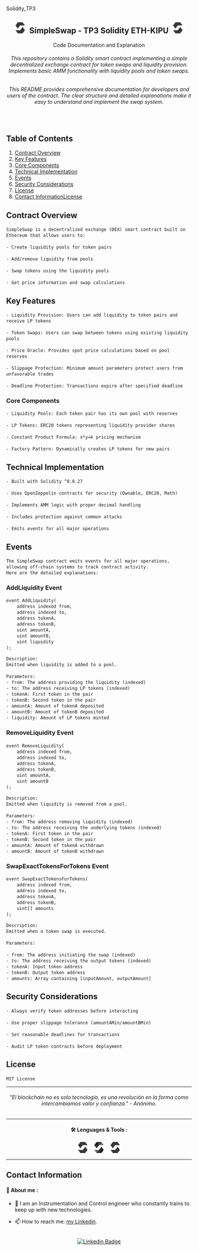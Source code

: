 <!--
**emito69/emito69** is a ✨ _special_ ✨ repository because its `README.md` (this file) appears on your GitHub profile.
Here are some ideas to get you started:
- 🔭 I’m currently working on ...
- 🌱 I’m currently learning ...
- 👯 I’m looking to collaborate on ...
- 🤔 I’m looking for help with ...
- 💬 Ask me about ...
- 📫 How to reach me: ...
- 😄 Pronouns: ...
- ⚡ Fun fact: ...

En el README de github no puedo añadir scrpits de java o css, tengo que trabajar directamente con atributos en html
-->

Solidity_TP3

<div id="header" align="center">
  <h2 align="center"> <img src="https://github.com/devicons/devicon/blob/master/icons/solidity/solidity-plain.svg" title="Solidity" alt="Solidity" height="30" width="40"/> SimpleSwap - TP3 Solidity ETH-KIPU <img src="https://github.com/devicons/devicon/blob/master/icons/solidity/solidity-plain.svg" title="Solidity" alt="Solidity" height="30" width="40"/> </h2>
  Code Documentation and Explanation
  <h6 align="center"> This repository contains a Solidity smart contract implementing a simple decentralized exchange contract for token swaps and liquidity provision. Implements basic AMM functionality with liquidity pools and token swaps.</h6>
  <h6 align="center"> This README provides comprehensive documentation for developers and users of the contract. The clear structure and detailed explanations make it easy to understand and implement the swap system.</h6>
  <br>
</div>

## Table of Contents
1. [Contract Overview](#contract-overview)
2. [Key Features](#key-features)
3. [Core Components](#core-components)
4. [Technical Implementation](#technical-implementation)
5. [Events](#events)
6. [Security Considerations](#security-considerations)
7. [License](#license)
8. [Contact InformationLicense](#contact-information)

## Contract Overview
```
SimpleSwap is a decentralized exchange (DEX) smart contract built on Ethereum that allows users to:

- Create liquidity pools for token pairs

- Add/remove liquidity from pools

- Swap tokens using the liquidity pools

- Get price information and swap calculations

```

## Key Features
```
- Liquidity Provision: Users can add liquidity to token pairs and receive LP tokens

- Token Swaps: Users can swap between tokens using existing liquidity pools

- Price Oracle: Provides spot price calculations based on pool reserves

- Slippage Protection: Minimum amount parameters protect users from unfavorable trades

- Deadline Protection: Transactions expire after specified deadline

```

### Core Components
```
- Liquidity Pools: Each token pair has its own pool with reserves

- LP Tokens: ERC20 tokens representing liquidity provider shares

- Constant Product Formula: x*y=k pricing mechanism

- Factory Pattern: Dynamically creates LP tokens for new pairs

```

## Technical Implementation
```
- Built with Solidity ^0.8.27

- Uses OpenZeppelin contracts for security (Ownable, ERC20, Math)

- Implements AMM logic with proper decimal handling

- Includes protection against common attacks

- Emits events for all major operations

```

## Events
```
The SimpleSwap contract emits events for all major operations, allowing off-chain systems to track contract activity. 
Here are the detailed explanations:
```
### AddLiquidity Event
```solidity
event AddLiquidity(
    address indexed from,
    address indexed to,
    address tokenA,
    address tokenB,
    uint amountA,
    uint amountB,
    uint liquidity
);
```
```
Description:
Emitted when liquidity is added to a pool.

Parameters:
- from: The address providing the liquidity (indexed)
- to: The address receiving LP tokens (indexed)
- tokenA: First token in the pair
- tokenB: Second token in the pair
- amountA: Amount of tokenA deposited
- amountB: Amount of tokenB deposited
- liquidity: Amount of LP tokens minted
```

### RemoveLiquidity Event
```solidity
event RemoveLiquidity(
    address indexed from,
    address indexed to,
    address tokenA,
    address tokenB,
    uint amountA,
    uint amountB
);
```
```
Description:
Emitted when liquidity is removed from a pool.

Parameters:
- from: The address removing liquidity (indexed)
- to: The address receiving the underlying tokens (indexed)
- tokenA: First token in the pair
- tokenB: Second token in the pair
- amountA: Amount of tokenA withdrawn
- amountB: Amount of tokenB withdrawn
```

### SwapExactTokensForTokens Event
```solidity
event SwapExactTokensForTokens(
    address indexed from,
    address indexed to,
    address tokenA,
    address tokenB,
    uint[] amounts
);
```
```
Description:
Emitted when a token swap is executed.

Parameters:

- from: The address initiating the swap (indexed)
- to: The address receiving the output tokens (indexed)
- tokenA: Input token address
- tokenB: Output token address
- amounts: Array containing [inputAmount, outputAmount]
```

## Security Considerations

```
- Always verify token addresses before interacting

- Use proper slippage tolerance (amountAMin/amountBMin)

- Set reasonable deadlines for transactions

- Audit LP token contracts before deployment
```

## License

```
MIT License
```

<hr>
<h6 align="center"> "El blockchain no es solo tecnología, es una revolución en la forma como intercambiamos valor y confianza." - Anónimo.</h6>

<hr>
<div align="center">
 <h4> 🛠 Lenguages & Tools : </h4>
  <img src="https://github.com/devicons/devicon/blob/master/icons/solidity/solidity-plain.svg" title="Solidity" alt="Solidity" height="30" width="40"/>
  <img src="https://github.com/devicons/devicon/blob/master/icons/solidity/solidity-original.svg" title="Solidity" alt="Solidity" height="30" width="40"/>
  <img src="https://github.com/devicons/devicon/blob/master/icons/solidity/solidity-plain.svg" title="Solidity" alt="Solidity" height="30" width="40"/>
  <br>
</div>

<hr>

## Contact Information

 <h4> 🔭 About me : </h4>

- 📝  I am an Instrumentation and Control engineer who constantly trains to keep up with new technologies.

- 📫 How to reach me: [my Linkedin](https://www.linkedin.com/in/emiliano-alvarez-a6677b1b4).

<br>
<div id="badges" align="center">
    <a href="https://www.linkedin.com/in/emiliano-alvarez-a6677b1b4/">
        <img src="https://img.shields.io/badge/LinkedIn-0077B5?style=for-the-badge&logo=linkedin&logoColor=white" alt="Linkedin Badge"  style="max-width: 100%;">
    </a> 
</div>
<br>
</div>

